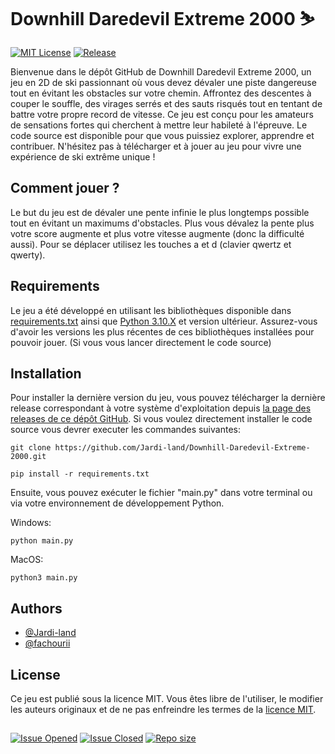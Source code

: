 # Downhill Daredevil Extreme 2000 ⛷ 

[![MIT License](https://img.shields.io/badge/License-MIT-green.svg)](https://choosealicense.com/licenses/mit/)
[![Release](https://img.shields.io/github/v/release/Jardi-land/Downhill-Daredevil-Extreme-2000?include_prereleases)](https://github.com/Jardi-land/Downhill-Daredevil-Extreme-2000/releases) 

Bienvenue dans le dépôt GitHub de Downhill Daredevil Extreme 2000, un jeu en 2D de ski passionnant où vous devez dévaler une piste dangereuse tout en évitant les obstacles sur votre chemin. Affrontez des descentes à couper le souffle, des virages serrés et des sauts risqués tout en tentant de battre votre propre record de vitesse. Ce jeu est conçu pour les amateurs de sensations fortes qui cherchent à mettre leur habileté à l'épreuve. Le code source est disponible pour que vous puissiez explorer, apprendre et contribuer. N'hésitez pas à télécharger et à jouer au jeu pour vivre une expérience de ski extrême unique !

## Comment jouer ?
Le but du jeu est de dévaler une pente infinie le plus longtemps possible tout en évitant un maximums d'obstacles. Plus vous dévalez la pente plus votre score augmente et plus votre vitesse augmente (donc la difficulté aussi). Pour se déplacer utilisez les touches a et d (clavier qwertz et qwerty).

## Requirements

Le jeu a été développé en utilisant les bibliothèques disponible dans [requirements.txt](https://github.com/Jardi-land/Downhill-Daredevil-Extreme-2000/blob/main/requirements.txt) ainsi que [Python 3.10.X](https://www.python.org/downloads/) et version ultérieur. Assurez-vous d'avoir les versions les plus récentes de ces bibliothèques installées pour pouvoir jouer. (Si vous vous lancer directement le code source)

## Installation

Pour installer la dernière version du jeu, vous pouvez télécharger la dernière release correspondant à votre système d'exploitation depuis [la page des releases de ce dépôt GitHub](https://github.com/Jardi-land/Downhill-Daredevil-Extreme-2000/releases). Si vous voulez directement installer le code source vous devrer executer les commandes suivantes:

```shell
git clone https://github.com/Jardi-land/Downhill-Daredevil-Extreme-2000.git
```

```shell
pip install -r requirements.txt
```
Ensuite, vous pouvez exécuter le fichier "main.py" dans votre terminal ou via votre environnement de développement Python.

Windows:
```shell
python main.py
```

MacOS:
```shell
python3 main.py
```

## Authors

- [@Jardi-land](https://www.github.com/Jardi-land)
- [@fachourii](https://github.com/fachourii)

## License

Ce jeu est publié sous la licence MIT. Vous êtes libre de l'utiliser, le modifier les auteurs originaux et de ne pas enfreindre les termes de la [licence MIT](https://choosealicense.com/licenses/mit/).

##

[![Issue Opened](https://img.shields.io/github/issues/Jardi-land/Downhill-Daredevil-Extreme-2000?color=green)](https://github.com/Jardi-land/Downhill-Daredevil-Extreme-2000/issues)
[![Issue Closed](https://img.shields.io/github/issues-closed/Jardi-land/Downhill-Daredevil-Extreme-2000?color=purple)](https://github.com/Jardi-land/Downhill-Daredevil-Extreme-2000/issues)
[![Repo size](https://img.shields.io/github/repo-size/jardi-land/Downhill-Daredevil-Extreme-2000)](https://github.com/Jardi-land/Downhill-Daredevil-Extreme-2000)
